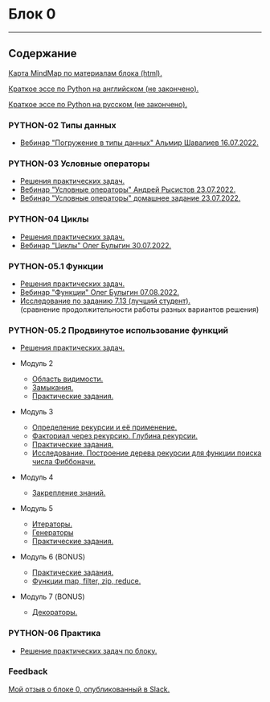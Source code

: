# Блок 0

---

## Содержание

[Карта MindMap по материалам блока (html).](https://cloud.mail.ru/public/ex85/fW9msGEwq)

[Краткое эссе по Python на английском (не закончено).](/synopsis/block_0/00_DSPR_PYTHON_english.ipynb)

[Краткое эссе по Python на русском (не закончено).](/synopsis/block_0/00_DSPR_PYTHON_russian.ipynb)

### PYTHON-02 Типы данных

* [Вебинар "Погружение в типы данных" Альмир Шавалиев 16.07.2022.](/synopsis/block_0/00_python-02_Вебинар_2022.07.16_Альмир_Шавалиев.ipynb)

### PYTHON-03 Условные операторы

* [Решения практических задач.](/synopsis/block_0/PYTHON-03)
* [Вебинар "Условные операторы" Андрей Рысистов 23.07.2022.](/synopsis/block_0/00_python-03_Вебинар_2022.07.23_Условные_операторы_Андрей_Рысистов.ipynb)
* [Вебинар "Условные операторы" домашнее задание 23.07.2022.](/synopsis/block_0/00_python-03_Вебинар_2022.07.23_Условные_операторы_Домашнее_задание.ipynb)

### PYTHON-04 Циклы

* [Решения практических задач.](/synopsis/block_0/PYTHON-04)
* [Вебинар "Циклы" Олег Булыгин 30.07.2022.](/synopsis/block_0/00_python-04_Вебинар_2022.07.30_Циклы_Олег_Булыгин.ipynb)

### PYTHON-05.1 Функции

* [Решения практических задач.](/synopsis/block_0/PYTHON-05.1)
* [Вебинар "Функции" Олег Булыгин 07.08.2022.](/synopsis/block_0/00_python-05_1_Вебинар_2022.08.07_Функции_Олег_Булыгин.ipynb)
* [Исследование по заданию 7.13 (лучший студент).](/synopsis/block_0/00_python-05-1_задание_7_13.ipynb) <br> (сравнение продолжительности работы разных вариантов решения)

### PYTHON-05.2 Продвинутое использование функций

* [Решения практических задач.](/synopsis/block_0/PYTHON-05.2)

* Модуль 2 
    * [Область видимости.](/synopsis/block_0/000_python-05-2_2_0_Область_видимости_переменных.ipynb)
    * [Замыкания.](/synopsis/block_0/00_python-05-2_2_1_Замыкание.ipynb)
    * [Практические задания.](/synopsis/block_0/00_python-05-2_2_2_Практические_задания.ipynb)
* Модуль 3
    * [Определение рекурсии и её применение.](/synopsis/block_0/00_python-05-2_3_1_Определение_рекурсии_и_её_применение.ipynb)
    * [Факториал через рекурсию. Глубина рекурсии.](/synopsis/block_0/00_python-05-2_3_2_Факториал_Глубина_рекурсии.ipynb)
    * [Практические задания.](/synopsis/block_0/00_python-05-2_3_3_Рекурсия_Практические_задания.ipynb)
    * [Исследование. Построение дерева рекурсии для функции поиска числа Фиббоначи.](/synopsis/block_0/00_python-05-2_3_4_Рекурсия_Исследование_Дерево.ipynb)
* Модуль 4
    * [Закрепление знаний.](/synopsis/block_0/00_python-05-2_4_Закрепление_знаний.ipynb)
* Модуль 5
    * [Итераторы.](/synopsis/block_0/00_python-05-2_5_1_Итераторы.ipynb)
    * [Генераторы](/synopsis/block_0/00_python-05-2_5_2_Генераторы.ipynb)
    * [Практические задания.](/synopsis/block_0/00_python-05-2_5_3_Практические_задания.ipynb)
* Модуль 6 (BONUS)
    * [Практические задания.](/synopsis/block_0/00_python-05-2_6_BONUS_Практические_задания.ipynb)
    * [Функции map, filter, zip, reduce.](/synopsis/block_0/00_python-05-2_6_BONUS_map_filter_zip_reduce.ipynb)
* Модуль 7 (BONUS)
    * [Декораторы.](/synopsis/block_0/00_python-05-2_7_BONUS_decorator.ipynb)

### PYTHON-06 Практика

* [Решение практических задач по блоку.](/synopsis/block_0/00_python-06_practice.ipynb)

### Feedback

[Мой отзыв о блоке 0, опубликованный в Slack.](/synopsis/block_0/feedback.md)
